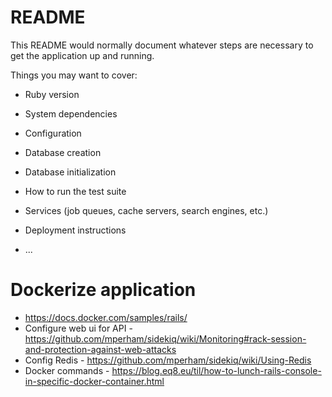 # README

This README would normally document whatever steps are necessary to get the
application up and running.

Things you may want to cover:

* Ruby version

* System dependencies

* Configuration

* Database creation

* Database initialization

* How to run the test suite

* Services (job queues, cache servers, search engines, etc.)

* Deployment instructions

* ...

# Dockerize application
- https://docs.docker.com/samples/rails/
- Configure web ui for API - https://github.com/mperham/sidekiq/wiki/Monitoring#rack-session-and-protection-against-web-attacks
- Config Redis - https://github.com/mperham/sidekiq/wiki/Using-Redis 
- Docker commands - https://blog.eq8.eu/til/how-to-lunch-rails-console-in-specific-docker-container.html

